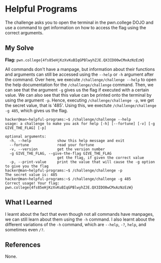 # Helpful Programs
The challenge asks you to open the terminal in the pwn.college DOJO and use a command to get information on how to access the flag using the correct arguments.

## My Solve
**Flag:** `pwn.college{4fs85eHjKzXvKuBIqGPBlwyhZJE.QX3IDO0wCMxAzNzEzW}`

All commands don't have a manpage, but information about their functions and arguments can still be accessed using the `--help` or `-h` argument after the command. Over here, we execute `/challenge/challenge --help` to open the help documentation for the `/challenge/challenge` command. Then, we can see that the argument `-g` gives us the flag if executed with a certain value. We can also see that this value can be printed onto the terminal by using the argument `-p`. Hence, executing `/challenge/challenge -p`, we get the secret value, that is '485'. Using this, we exectute `/challenge/challenge -g 485`, which gives us the flag.


```
hacker@man~helpful-programs:~$ /challenge/challenge --help
usage: a challenge to make you ask for help [-h] [--fortune] [-v] [-g GIVE_THE_FLAG] [-p]

optional arguments:
  -h, --help            show this help message and exit
  --fortune             read your fortune
  -v, --version         get the version number
  -g GIVE_THE_FLAG, --give-the-flag GIVE_THE_FLAG
                        get the flag, if given the correct value
  -p, --print-value     print the value that will cause the -g option to give you the flag
hacker@man~helpful-programs:~$ /challenge/challenge -p
The secret value is: 485
hacker@man~helpful-programs:~$ /challenge/challenge -g 485
Correct usage! Your flag: pwn.college{4fs85eHjKzXvKuBIqGPBlwyhZJE.QX3IDO0wCMxAzNzEzW}
```


## What I Learned
I learnt about the fact that even though not all commands have manpages, we can still learn about them using the `-h` command. I also learnt about the different variations of the `-h` command, which are `--help`, `-?`, `help`, and sometimes even `/?`.

## References
None.